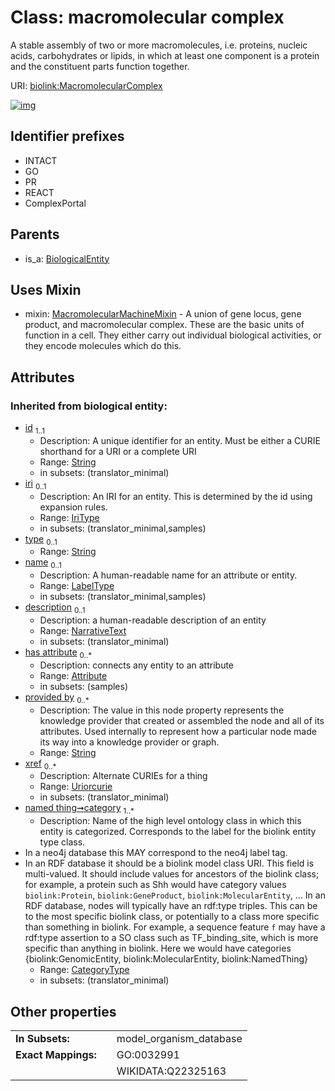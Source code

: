 
# Class: macromolecular complex


A stable assembly of two or more macromolecules, i.e. proteins, nucleic acids, carbohydrates or lipids, in which at least one component is a protein and the constituent parts function together.

URI: [biolink:MacromolecularComplex](https://w3id.org/biolink/vocab/MacromolecularComplex)


[![img](https://yuml.me/diagram/nofunky;dir:TB/class/[OrganismTaxon],[MacromolecularMachineMixin],[MacromolecularComplex&#124;provided_by(i):string%20*;xref(i):uriorcurie%20*;category(i):category_type%20%2B;id(i):string;iri(i):iri_type%20%3F;type(i):string%20%3F;name(i):label_type%20%3F;description(i):narrative_text%20%3F]uses%20-.->[MacromolecularMachineMixin],[BiologicalEntity]^-[MacromolecularComplex],[BiologicalEntity],[Attribute])](https://yuml.me/diagram/nofunky;dir:TB/class/[OrganismTaxon],[MacromolecularMachineMixin],[MacromolecularComplex&#124;provided_by(i):string%20*;xref(i):uriorcurie%20*;category(i):category_type%20%2B;id(i):string;iri(i):iri_type%20%3F;type(i):string%20%3F;name(i):label_type%20%3F;description(i):narrative_text%20%3F]uses%20-.->[MacromolecularMachineMixin],[BiologicalEntity]^-[MacromolecularComplex],[BiologicalEntity],[Attribute])

## Identifier prefixes

 * INTACT
 * GO
 * PR
 * REACT
 * ComplexPortal

## Parents

 *  is_a: [BiologicalEntity](BiologicalEntity.md)

## Uses Mixin

 *  mixin: [MacromolecularMachineMixin](MacromolecularMachineMixin.md) - A union of gene locus, gene product, and macromolecular complex. These are the basic units of function in a cell. They either carry out individual biological activities, or they encode molecules which do this.

## Attributes


### Inherited from biological entity:

 * [id](id.md)  <sub>1..1</sub>
     * Description: A unique identifier for an entity. Must be either a CURIE shorthand for a URI or a complete URI
     * Range: [String](types/String.md)
     * in subsets: (translator_minimal)
 * [iri](iri.md)  <sub>0..1</sub>
     * Description: An IRI for an entity. This is determined by the id using expansion rules.
     * Range: [IriType](types/IriType.md)
     * in subsets: (translator_minimal,samples)
 * [type](type.md)  <sub>0..1</sub>
     * Range: [String](types/String.md)
 * [name](name.md)  <sub>0..1</sub>
     * Description: A human-readable name for an attribute or entity.
     * Range: [LabelType](types/LabelType.md)
     * in subsets: (translator_minimal,samples)
 * [description](description.md)  <sub>0..1</sub>
     * Description: a human-readable description of an entity
     * Range: [NarrativeText](types/NarrativeText.md)
     * in subsets: (translator_minimal)
 * [has attribute](has_attribute.md)  <sub>0..\*</sub>
     * Description: connects any entity to an attribute
     * Range: [Attribute](Attribute.md)
     * in subsets: (samples)
 * [provided by](provided_by.md)  <sub>0..\*</sub>
     * Description: The value in this node property represents the knowledge provider that created or assembled the node and all of its attributes.  Used internally to represent how a particular node made its way into a knowledge provider or graph.
     * Range: [String](types/String.md)
 * [xref](xref.md)  <sub>0..\*</sub>
     * Description: Alternate CURIEs for a thing
     * Range: [Uriorcurie](types/Uriorcurie.md)
     * in subsets: (translator_minimal)
 * [named thing➞category](named_thing_category.md)  <sub>1..\*</sub>
     * Description: Name of the high level ontology class in which this entity is categorized. Corresponds to the label for the biolink entity type class.
 * In a neo4j database this MAY correspond to the neo4j label tag.
 * In an RDF database it should be a biolink model class URI.
This field is multi-valued. It should include values for ancestors of the biolink class; for example, a protein such as Shh would have category values `biolink:Protein`, `biolink:GeneProduct`, `biolink:MolecularEntity`, ...
In an RDF database, nodes will typically have an rdf:type triples. This can be to the most specific biolink class, or potentially to a class more specific than something in biolink. For example, a sequence feature `f` may have a rdf:type assertion to a SO class such as TF_binding_site, which is more specific than anything in biolink. Here we would have categories {biolink:GenomicEntity, biolink:MolecularEntity, biolink:NamedThing}
     * Range: [CategoryType](types/CategoryType.md)
     * in subsets: (translator_minimal)

## Other properties

|  |  |  |
| --- | --- | --- |
| **In Subsets:** | | model_organism_database |
| **Exact Mappings:** | | GO:0032991 |
|  | | WIKIDATA:Q22325163 |

